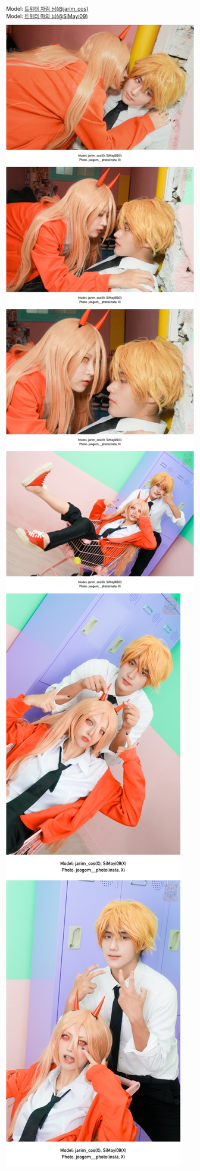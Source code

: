 ﻿---
dddd: 2024.08.26 오림 체인소맨 트윈
nickname: 자림+마의
sns_type: x
sns_id: jarim_cos, SiMayi09
---

<a name="jarim_cos+SiMayi09"></a>
Model: <a href="https://x.com/jarim_cos" target="_blank">트위터 자림 님(@jarim_cos)</a>  
Model: <a href="https://x.com/SiMayi09" target="_blank">트위터 마의 님(@SiMayi09)</a>

![KakaoTalk20240831002227343.jpg](/assets/img/2024/08-26/자림+마의/KakaoTalk20240831002227343.jpg)
![KakaoTalk2024083100222734305.jpg](/assets/img/2024/08-26/자림+마의/KakaoTalk2024083100222734305.jpg)
![KakaoTalk2024083100222734301.jpg](/assets/img/2024/08-26/자림+마의/KakaoTalk2024083100222734301.jpg)
![KakaoTalk20240831002812619.jpg](/assets/img/2024/08-26/자림+마의/KakaoTalk20240831002812619.jpg)
![KakaoTalk2024083100281261901.jpg](/assets/img/2024/08-26/자림+마의/KakaoTalk2024083100281261901.jpg)
![KakaoTalk2024083100222734302.jpg](/assets/img/2024/08-26/자림+마의/KakaoTalk2024083100222734302.jpg)
